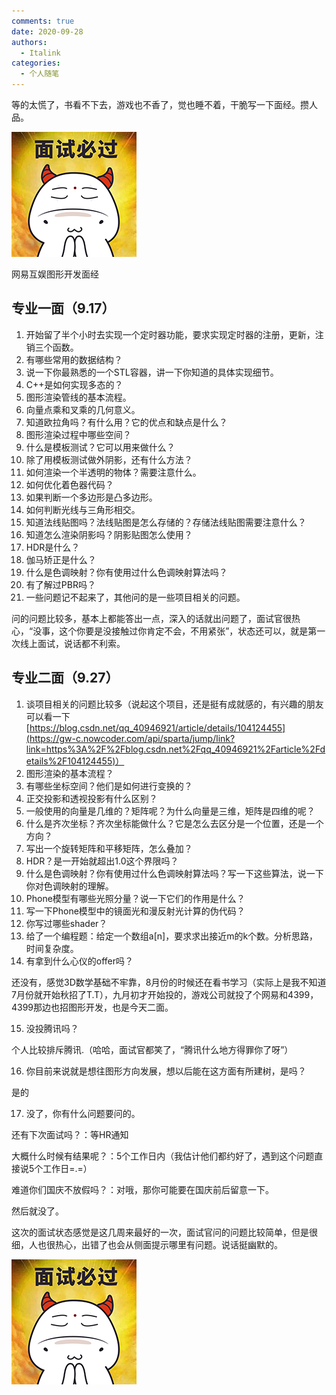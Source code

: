 ```yaml
---
comments: true
date: 2020-09-28
authors:
  - Italink
categories:
  - 个人随笔
---
```


等的太慌了，书看不下去，游戏也不香了，觉也睡不着，干脆写一下面经。攒人品。 

  ![img](Resources/63_1571399911125_75C168B671D4CE827FCA23907D85F114.png)

<!-- more -->

  网易互娱图形开发面经 

## 专业一面（9.17）

1. 开始留了半个小时去实现一个定时器功能，要求实现定时器的注册，更新，注销三个函数。 
2. 有哪些常用的数据结构？ 
3. 说一下你最熟悉的一个STL容器，讲一下你知道的具体实现细节。 
4. C++是如何实现多态的？ 
5. 图形渲染管线的基本流程。 
6. 向量点乘和叉乘的几何意义。 
7. 知道欧拉角吗？有什么用？它的优点和缺点是什么？ 
8. 图形渲染过程中哪些空间？ 
9. 什么是模板测试？它可以用来做什么？ 
10. 除了用模板测试做外阴影，还有什么方法？ 
11. 如何渲染一个半透明的物体？需要注意什么。 
12. 如何优化着色器代码？ 
13. 如果判断一个多边形是凸多边形。 
14. 如何判断光线与三角形相交。 
15. 知道法线贴图吗？法线贴图是怎么存储的？存储法线贴图需要注意什么？ 
16. 知道怎么渲染阴影吗？阴影贴图怎么使用？ 
17. HDR是什么？ 
18. 伽马矫正是什么？ 
19. 什么是色调映射？你有使用过什么色调映射算法吗？ 
20. 有了解过PBR吗？ 
21. 一些问题记不起来了，其他问的是一些项目相关的问题。 

问的问题比较多，基本上都能答出一点，深入的话就出问题了，面试官很热心，“没事，这个你要是没接触过你肯定不会，不用紧张”，状态还可以，就是第一次线上面试，说话都不利索。 

 ## 专业二面（9.27） 

1. 谈项目相关的问题比较多（说起这个项目，还是挺有成就感的，有兴趣的朋友可以看一下[https://blog.csdn.net/qq_40946921/article/details/104124455](https://gw-c.nowcoder.com/api/sparta/jump/link?link=https%3A%2F%2Fblog.csdn.net%2Fqq_40946921%2Farticle%2Fdetails%2F104124455)） 
2. 图形渲染的基本流程？ 
3. 有哪些坐标空间？他们是如何进行变换的？ 
4. 正交投影和透视投影有什么区别？ 
5. 一般使用的向量是几维的？矩阵呢？为什么向量是三维，矩阵是四维的呢？ 
6. 什么是齐次坐标？齐次坐标能做什么？它是怎么去区分是一个位置，还是一个方向？ 
7. 写出一个旋转矩阵和平移矩阵，怎么叠加？ 
8. HDR？是一开始就超出1.0这个界限吗？ 
9. 什么是色调映射？你有使用过什么色调映射算法吗？写一下这些算法，说一下你对色调映射的理解。 
10. Phone模型有哪些光照分量？说一下它们的作用是什么？ 
11. 写一下Phone模型中的镜面光和漫反射光计算的伪代码？ 
12. 你写过哪些shader？ 
13. 给了一个编程题：给定一个数组a[n]，要求求出接近m的k个数。分析思路，时间复杂度。 
14. 有拿到什么心仪的offer吗？ 

  还没有，感觉3D数学基础不牢靠，8月份的时候还在看书学习（实际上是我不知道7月份就开始秋招了T.T），九月初才开始投的，游戏公司就投了个网易和4399，4399那边也招图形开发，也是今天二面。 

15. 没投腾讯吗？ 

  个人比较排斥腾讯.（哈哈，面试官都笑了，“腾讯什么地方得罪你了呀”） 

16. 你目前来说就是想往图形方向发展，想以后能在这方面有所建树，是吗？ 

  是的 

17. 没了，你有什么问题要问的。 

   还有下次面试吗？：等HR通知 

  大概什么时候有结果呢？：5个工作日内（我估计他们都约好了，遇到这个问题直接说5个工作日=.=） 

  难道你们国庆不放假吗？：对哦，那你可能要在国庆前后留意一下。  

  然后就没了。 

 这次的面试状态感觉是这几周来最好的一次，面试官问的问题比较简单，但是很细，人也很热心，出错了也会从侧面提示哪里有问题。说话挺幽默的。 

  ![img](Resources/63_1571399911125_75C168B671D4CE827FCA23907D85F114.png)
